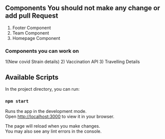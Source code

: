 ## Components You should not make any change or add pull Request
1) Footer Component
2) Team Component
3) Homepage Component

### Components you can work on 

1(New covid Strain details)
2) Vaccination API
3) Travelling Details





## Available Scripts

In the project directory, you can run:

### `npm start`

Runs the app in the development mode.\
Open [http://localhost:3000](http://localhost:3000) to view it in your browser.

The page will reload when you make changes.\
You may also see any lint errors in the console.


